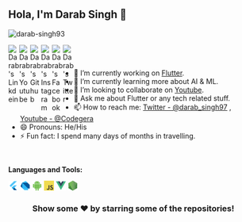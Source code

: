 ## Hola, I'm Darab Singh 👋

<p align="left"> <img src="https://avatars.githubusercontent.com/u/44564701?s=460&u=2c5859372a9f9d9bb06b9118f4588a9ae80696e7&v=4" alt="darab-singh93" width="150" height="150" /> </p>

<a href="https://linkedin.com/in/darab-singh93">
  <img align="left" alt="Darab's Linkdein" width="22px" src="https://cdn.jsdelivr.net/npm/simple-icons@v3/icons/linkedin.svg" />
</a>
<a href="https://www.youtube.com/Codegera/">
  <img align="left" alt="Darab's Youtube" width="22px" src="https://cdn.jsdelivr.net/npm/simple-icons@v3/icons/youtube.svg" />
</a>
<a href="https://github.com/darab-singh93">
  <img align="left" alt="Darab's Github" width="22px" src="https://cdn.jsdelivr.net/npm/simple-icons@v3/icons/github.svg" />
</a>
</a>
<a href="https://instagram.com/darabsingh_/">
  <img align="left" alt="Darab's Instagram" width="22px" src="https://cdn.jsdelivr.net/npm/simple-icons@v3/icons/instagram.svg" />
</a>
<a href="https://www.facebook.com/darab.singh.9066/">
  <img align="left" alt="Darab's Facebook" width="22px" src="https://cdn.jsdelivr.net/npm/simple-icons@v3/icons/facebook.svg" />
</a>
<a href="https://twitter.com/darab_singh97">
  <img align="left" alt="Darab's Twitter" width="22px" src="https://cdn.jsdelivr.net/npm/simple-icons@v3/icons/twitter.svg" />
</a>
<br/>
<br/>

- 🔭 I’m currently working on [Flutter](https://flutter.dev/).
- 🌱 I’m currently learning more about AI & ML.
- 👯 I’m looking to collaborate on [Youtube](https://youtube.com/Codegera).
- 💬 Ask me about Flutter or any tech related stuff.
- 📫 How to reach me: [Twitter - @darab_singh97](https://twitter.com/darab_singh97) , [Youtube - @Codegera](https://youtube.com/Codegera)
- 😄 Pronouns: He/His
- ⚡ Fun fact: I spend many days of months in travelling.

<br/>

**Languages and Tools:**  

<code><img height="20" src="https://raw.githubusercontent.com/github/explore/80688e429a7d4ef2fca1e82350fe8e3517d3494d/topics/flutter/flutter.png"></code>
<code><img height="20" src="https://raw.githubusercontent.com/github/explore/80688e429a7d4ef2fca1e82350fe8e3517d3494d/topics/dart/dart.png"></code>
<code><img height="20" src="https://raw.githubusercontent.com/github/explore/80688e429a7d4ef2fca1e82350fe8e3517d3494d/topics/android/android.png"></code>
<code><img height="20" src="https://raw.githubusercontent.com/github/explore/80688e429a7d4ef2fca1e82350fe8e3517d3494d/topics/javascript/javascript.png"></code>
<code><img height="20" src="https://raw.githubusercontent.com/github/explore/80688e429a7d4ef2fca1e82350fe8e3517d3494d/topics/vue/vue.png"></code>
<code><img height="20" src="https://raw.githubusercontent.com/github/explore/80688e429a7d4ef2fca1e82350fe8e3517d3494d/topics/nodejs/nodejs.png"></code>    

<div align="center">

### Show some ❤️ by starring some of the repositories!

</div>
